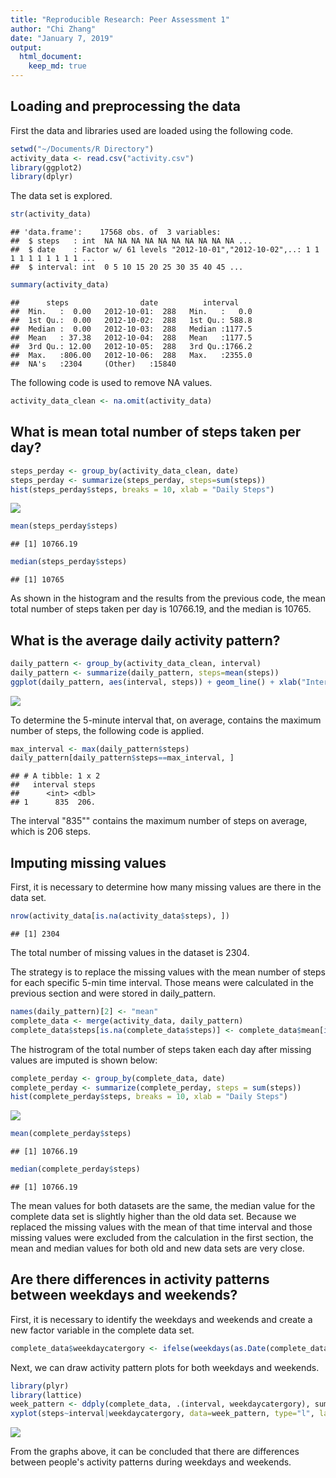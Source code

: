 ```yaml
---
title: "Reproducible Research: Peer Assessment 1"
author: "Chi Zhang"
date: "January 7, 2019"
output: 
  html_document:
    keep_md: true
---
```


## Loading and preprocessing the data

First the data and libraries used are loaded using the following code.

```r
setwd("~/Documents/R Directory")
activity_data <- read.csv("activity.csv")
library(ggplot2)
library(dplyr)
```

The data set is explored.

```r
str(activity_data)
```

```
## 'data.frame':	17568 obs. of  3 variables:
##  $ steps   : int  NA NA NA NA NA NA NA NA NA NA ...
##  $ date    : Factor w/ 61 levels "2012-10-01","2012-10-02",..: 1 1 1 1 1 1 1 1 1 1 ...
##  $ interval: int  0 5 10 15 20 25 30 35 40 45 ...
```

```r
summary(activity_data)
```

```
##      steps                date          interval     
##  Min.   :  0.00   2012-10-01:  288   Min.   :   0.0  
##  1st Qu.:  0.00   2012-10-02:  288   1st Qu.: 588.8  
##  Median :  0.00   2012-10-03:  288   Median :1177.5  
##  Mean   : 37.38   2012-10-04:  288   Mean   :1177.5  
##  3rd Qu.: 12.00   2012-10-05:  288   3rd Qu.:1766.2  
##  Max.   :806.00   2012-10-06:  288   Max.   :2355.0  
##  NA's   :2304     (Other)   :15840
```

The following code is used to remove NA values.

```r
activity_data_clean <- na.omit(activity_data)
```

## What is mean total number of steps taken per day?


```r
steps_perday <- group_by(activity_data_clean, date)
steps_perday <- summarize(steps_perday, steps=sum(steps))
hist(steps_perday$steps, breaks = 10, xlab = "Daily Steps")
```

![](Reproducible-Research-Project-1_files/figure-html/unnamed-chunk-4-1.png)<!-- -->

```r
mean(steps_perday$steps)
```

```
## [1] 10766.19
```

```r
median(steps_perday$steps)
```

```
## [1] 10765
```
As shown in the histogram and the results from the previous code, the mean total number of steps taken per day is 10766.19, and the median is 10765.

## What is the average daily activity pattern?


```r
daily_pattern <- group_by(activity_data_clean, interval)
daily_pattern <- summarize(daily_pattern, steps=mean(steps))
ggplot(daily_pattern, aes(interval, steps)) + geom_line() + xlab("Interval") + ylab("Average Steps")
```

![](Reproducible-Research-Project-1_files/figure-html/unnamed-chunk-5-1.png)<!-- -->

To determine the 5-minute interval that, on average, contains the maximum number of steps, the following code is applied.

```r
max_interval <- max(daily_pattern$steps)
daily_pattern[daily_pattern$steps==max_interval, ]
```

```
## # A tibble: 1 x 2
##   interval steps
##      <int> <dbl>
## 1      835  206.
```
The interval "835"" contains the maximum number of steps on average, which is 206 steps.

## Imputing missing values
First, it is necessary to determine how many missing values are there in the data set.

```r
nrow(activity_data[is.na(activity_data$steps), ])
```

```
## [1] 2304
```
The total number of missing values in the dataset is 2304.

The strategy is to replace the missing values with the mean number of steps for each specific 5-min time interval. Those means were calculated in the previous section and were stored in daily_pattern.

```r
names(daily_pattern)[2] <- "mean"
complete_data <- merge(activity_data, daily_pattern)
complete_data$steps[is.na(complete_data$steps)] <- complete_data$mean[is.na(complete_data$steps)]
```
The histrogram of the total number of steps taken each day after missing values are imputed is shown below:

```r
complete_perday <- group_by(complete_data, date)
complete_perday <- summarize(complete_perday, steps = sum(steps))
hist(complete_perday$steps, breaks = 10, xlab = "Daily Steps")
```

![](Reproducible-Research-Project-1_files/figure-html/unnamed-chunk-9-1.png)<!-- -->

```r
mean(complete_perday$steps)
```

```
## [1] 10766.19
```

```r
median(complete_perday$steps)
```

```
## [1] 10766.19
```
The mean values for both datasets are the same, the median value for the complete data set is slightly higher than the old data set. Because we replaced the missing values with the mean of that time interval and those missing values were excluded from the calculation in the first section, the mean and median values for both old and new data sets are very close.

## Are there differences in activity patterns between weekdays and weekends?
First, it is necessary to identify the weekdays and weekends and create a new factor variable in the complete data set.

```r
complete_data$weekdaycatergory <- ifelse(weekdays(as.Date(complete_data$date)) %in% c("Monday", "Tuesday", "Wednesday", "Thursday", "Friday"), "Weekday", "Weekend")
```

Next, we can draw activity pattern plots for both weekdays and weekends.

```r
library(plyr)
library(lattice)
week_pattern <- ddply(complete_data, .(interval, weekdaycatergory), summarize, steps=mean(steps))
xyplot(steps~interval|weekdaycatergory, data=week_pattern, type="l", layout= c(1,2), xlab="Interval", ylab="Number of Steps")
```

![](Reproducible-Research-Project-1_files/figure-html/unnamed-chunk-11-1.png)<!-- -->

From the graphs above, it can be concluded that there are differences between people's activity patterns during weekdays and weekends.
